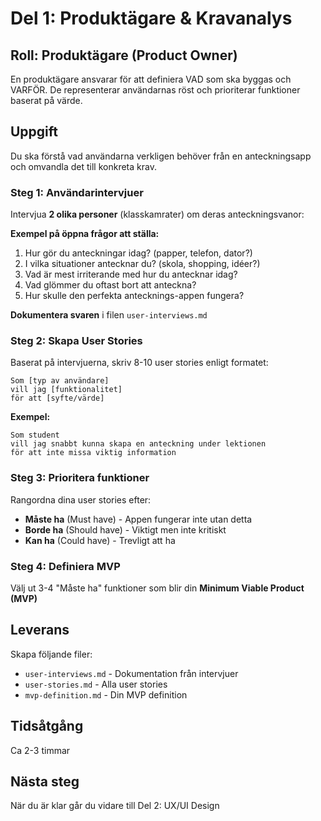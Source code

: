 # Del 1: Produktägare & Kravanalys

## Roll: Produktägare (Product Owner)
En produktägare ansvarar för att definiera VAD som ska byggas och VARFÖR. De representerar användarnas röst och prioriterar funktioner baserat på värde.

## Uppgift
Du ska förstå vad användarna verkligen behöver från en anteckningsapp och omvandla det till konkreta krav.

### Steg 1: Användarintervjuer
Intervjua **2 olika personer** (klasskamrater) om deras anteckningsvanor:

**Exempel på öppna frågor att ställa:**
1. Hur gör du anteckningar idag? (papper, telefon, dator?)
2. I vilka situationer antecknar du? (skola, shopping, idéer?)
3. Vad är mest irriterande med hur du antecknar idag?
4. Vad glömmer du oftast bort att anteckna?
5. Hur skulle den perfekta antecknings-appen fungera?

**Dokumentera svaren** i filen `user-interviews.md`

### Steg 2: Skapa User Stories
Baserat på intervjuerna, skriv 8-10 user stories enligt formatet:
```
Som [typ av användare] 
vill jag [funktionalitet] 
för att [syfte/värde]
```

**Exempel:**
```
Som student 
vill jag snabbt kunna skapa en anteckning under lektionen 
för att inte missa viktig information
```

### Steg 3: Prioritera funktioner
Rangordna dina user stories efter:
- **Måste ha** (Must have) - Appen fungerar inte utan detta
- **Borde ha** (Should have) - Viktigt men inte kritiskt
- **Kan ha** (Could have) - Trevligt att ha

### Steg 4: Definiera MVP
Välj ut 3-4 "Måste ha" funktioner som blir din **Minimum Viable Product (MVP)**

## Leverans
Skapa följande filer:
- `user-interviews.md` - Dokumentation från intervjuer
- `user-stories.md` - Alla user stories
- `mvp-definition.md` - Din MVP definition

## Tidsåtgång
Ca 2-3 timmar

## Nästa steg
När du är klar går du vidare till Del 2: UX/UI Design
